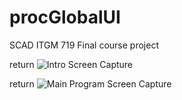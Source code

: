 # procGlobalUI
SCAD ITGM 719 Final course project


return
![Intro Screen Capture](morphingdesign.github.com/procGlobalUI/doc/img/screenCap000.PNG)


return
![Main Program Screen Capture](morphingdesign.github.com/procGlobalUI/doc/img/screenCap001.PNG)